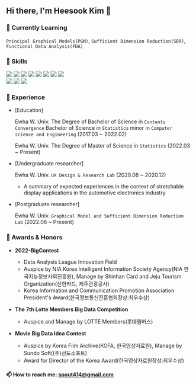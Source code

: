 ## Hi there, I'm Heesook Kim 👋


### 🧩 Currently Learning
`Principal Graphical Models(PGM)`, `Sufficient Dimension Reduction(SDR)`, `Functional Data Analysis(FDA)`   
      

### 👻 Skills
<img src="https://img.shields.io/badge/Rstudio-75AADB?&logo=Rstudio&logoColor=white"/> <img src="https://img.shields.io/badge/R-276DC3?&logo=R&logoColor=white"/>
<img src="https://img.shields.io/badge/Python-3776AB?&logo=Python&logoColor=white"/> 
<img src="https://img.shields.io/badge/Plotly-3F4F75?&logo=Plotly&logoColor=white"/> <img src="https://img.shields.io/badge/Tableau-E97627?&logo=Tableau&logoColor=white"/>
<img src="https://img.shields.io/badge/Tensorflow-FF6F00?&logo=Tensorflow&logoColor=white"/> <img src="https://img.shields.io/badge/Pytorch-EE4C2C?&logo=Pytorch&logoColor=white"/> <img src="https://img.shields.io/badge/Oracle-F80000?&logo=Oracle&logoColor=white"/> <br/>
<img src="https://img.shields.io/badge/Illustrator-FF9A00?&logo=adobeillustrator&logoColor=white"/> <img src="https://img.shields.io/badge/Figma-F24E1E?&logo=Figma&logoColor=white"/> <img src="https://img.shields.io/badge/Notion-000000?&logo=Notion&logoColor=white"/>


### 🐾 Experience
- [Education]
  
  Ewha W. Univ. The Degree of Bachelor of Science in `Contents Convergence` Bachelor of Science in `Statistics` minor in `Computer science and Engineering` (2017.03 ~ 2022.02)
  
  Ewha W. Univ. The Degree of Master of Science in `Statistics` (2022.03 ~ Present)
- [Undergraduate researcher]

  Ewha W. Univ. `UX Design & Research Lab` (2020.06 ~ 2020.12)
  - A summary of expected experiences in the context of stretchable display applications in the automotive electronics industry
 
- [Postgraduate researcher]

  Ewha W. Univ. `Graphical Model and Sufficient Dimension Reduction Lab` (2022.06 ~ Present)
  

### 🏅 Awards & Honors

- **2022-BigContest**
  - Data Analysis League Innovation Field 
  - Auspice by NIA Korea Intelligent Information Society Agency(NIA 한국지능정보사회진흥원), Manage by Shinhan Card and Jeju Tourism Organization(신한카드, 제주관광공사)
  - Korea Information and Communication Promotion Association President's Award(한국정보통신진흥협회장상:최우수상)
 
- **The 7th Lotte Members Big Data Competition**   
  - Auspice and Manage by LOTTE Members(롯데멤버스)
 
- **Movie Big Data Idea Contest**
  - Auspice by Korea Film Archive(KOFA, 한국영상자료원), Manage by Sundo Soft((주)선도소프트)
  - Award for Director of the Korea Award(한국영상자료원장상:최우수상)


#### 📫 How to reach me: spout414@gmail.com 



<!--
**hs-sugi/hs-sugi** is a ✨ _special_ ✨ repository because its `README.md` (this file) appears on your GitHub profile.

Here are some ideas to get you started:

- 🔭 I’m currently working on ...
- 🌱 I’m currently learning ...
- 👯 I’m looking to collaborate on ...
- 🤔 I’m looking for help with ...
- 💬 Ask me about ...
- 📫 How to reach me: ...
- 😄 Pronouns: ...
- ⚡ Fun fact: ...
-->
